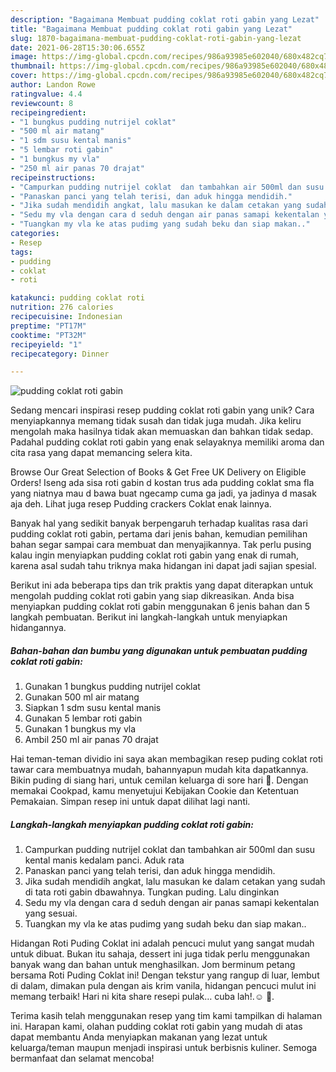 ```yaml
---
description: "Bagaimana Membuat pudding coklat roti gabin yang Lezat"
title: "Bagaimana Membuat pudding coklat roti gabin yang Lezat"
slug: 1870-bagaimana-membuat-pudding-coklat-roti-gabin-yang-lezat
date: 2021-06-28T15:30:06.655Z
image: https://img-global.cpcdn.com/recipes/986a93985e602040/680x482cq70/pudding-coklat-roti-gabin-foto-resep-utama.jpg
thumbnail: https://img-global.cpcdn.com/recipes/986a93985e602040/680x482cq70/pudding-coklat-roti-gabin-foto-resep-utama.jpg
cover: https://img-global.cpcdn.com/recipes/986a93985e602040/680x482cq70/pudding-coklat-roti-gabin-foto-resep-utama.jpg
author: Landon Rowe
ratingvalue: 4.4
reviewcount: 8
recipeingredient:
- "1 bungkus pudding nutrijel coklat"
- "500 ml air matang"
- "1 sdm susu kental manis"
- "5 lembar roti gabin"
- "1 bungkus my vla"
- "250 ml air panas 70 drajat"
recipeinstructions:
- "Campurkan pudding nutrijel coklat  dan tambahkan air 500ml dan susu kental manis kedalam panci. Aduk rata"
- "Panaskan panci yang telah terisi, dan aduk hingga mendidih."
- "Jika sudah mendidih angkat, lalu masukan ke dalam cetakan yang sudah di tata roti gabin dbawahnya. Tungkan puding. Lalu dinginkan"
- "Sedu my vla dengan cara d seduh dengan air panas samapi kekentalan yang sesuai."
- "Tuangkan my vla ke atas pudimg yang sudah beku dan siap makan.."
categories:
- Resep
tags:
- pudding
- coklat
- roti

katakunci: pudding coklat roti 
nutrition: 276 calories
recipecuisine: Indonesian
preptime: "PT17M"
cooktime: "PT32M"
recipeyield: "1"
recipecategory: Dinner

---
```



![pudding coklat roti gabin](https://img-global.cpcdn.com/recipes/986a93985e602040/680x482cq70/pudding-coklat-roti-gabin-foto-resep-utama.jpg)

Sedang mencari inspirasi resep pudding coklat roti gabin yang unik? Cara menyiapkannya memang tidak susah dan tidak juga mudah. Jika keliru mengolah maka hasilnya tidak akan memuaskan dan bahkan tidak sedap. Padahal pudding coklat roti gabin yang enak selayaknya memiliki aroma dan cita rasa yang dapat memancing selera kita.

Browse Our Great Selection of Books &amp; Get Free UK Delivery on Eligible Orders! Iseng ada sisa roti gabin d kostan trus ada pudding coklat sma fla yang niatnya mau d bawa buat ngecamp cuma ga jadi, ya jadinya d masak aja deh. Lihat juga resep Pudding crackers Coklat enak lainnya.

Banyak hal yang sedikit banyak berpengaruh terhadap kualitas rasa dari pudding coklat roti gabin, pertama dari jenis bahan, kemudian pemilihan bahan segar sampai cara membuat dan menyajikannya. Tak perlu pusing kalau ingin menyiapkan pudding coklat roti gabin yang enak di rumah, karena asal sudah tahu triknya maka hidangan ini dapat jadi sajian spesial.


Berikut ini ada beberapa tips dan trik praktis yang dapat diterapkan untuk mengolah pudding coklat roti gabin yang siap dikreasikan. Anda bisa menyiapkan pudding coklat roti gabin menggunakan 6 jenis bahan dan 5 langkah pembuatan. Berikut ini langkah-langkah untuk menyiapkan hidangannya.

<!--inarticleads1-->

##### Bahan-bahan dan bumbu yang digunakan untuk pembuatan pudding coklat roti gabin:

1. Gunakan 1 bungkus pudding nutrijel coklat
1. Gunakan 500 ml air matang
1. Siapkan 1 sdm susu kental manis
1. Gunakan 5 lembar roti gabin
1. Gunakan 1 bungkus my vla
1. Ambil 250 ml air panas 70 drajat


Hai teman-teman dividio ini saya akan membagikan resep puding coklat roti tawar cara membuatnya mudah, bahannyapun mudah kita dapatkannya. Bikin puding di siang hari, untuk cemilan keluarga di sore hari 🧡. Dengan memakai Cookpad, kamu menyetujui Kebijakan Cookie dan Ketentuan Pemakaian. Simpan resep ini untuk dapat dilihat lagi nanti. 

<!--inarticleads2-->

##### Langkah-langkah menyiapkan pudding coklat roti gabin:

1. Campurkan pudding nutrijel coklat  dan tambahkan air 500ml dan susu kental manis kedalam panci. Aduk rata
1. Panaskan panci yang telah terisi, dan aduk hingga mendidih.
1. Jika sudah mendidih angkat, lalu masukan ke dalam cetakan yang sudah di tata roti gabin dbawahnya. Tungkan puding. Lalu dinginkan
1. Sedu my vla dengan cara d seduh dengan air panas samapi kekentalan yang sesuai.
1. Tuangkan my vla ke atas pudimg yang sudah beku dan siap makan..


Hidangan Roti Puding Coklat ini adalah pencuci mulut yang sangat mudah untuk dibuat. Bukan itu sahaja, dessert ini juga tidak perlu menggunakan banyak wang dan bahan untuk menghasilkan. Jom berminum petang bersama Roti Puding Coklat ini! Dengan tekstur yang rangup di luar, lembut di dalam, dimakan pula dengan ais krim vanila, hidangan pencuci mulut ini memang terbaik! Hari ni kita share resepi pulak… cuba lah!.☺️ 🏻. 

Terima kasih telah menggunakan resep yang tim kami tampilkan di halaman ini. Harapan kami, olahan pudding coklat roti gabin yang mudah di atas dapat membantu Anda menyiapkan makanan yang lezat untuk keluarga/teman maupun menjadi inspirasi untuk berbisnis kuliner. Semoga bermanfaat dan selamat mencoba!
